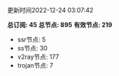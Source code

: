 更新时间2022-12-24 03:07:42

**总订阅: 45**
**总节点: 895**
**有效节点: 219**
- ssr节点: 5
- ss节点: 30
- v2ray节点: 177
- trojan节点: 7
